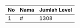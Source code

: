 | No | Nama            | Jumlah Level |
|----|-----------------|--------------|
| 1  | #    |    1308        |
